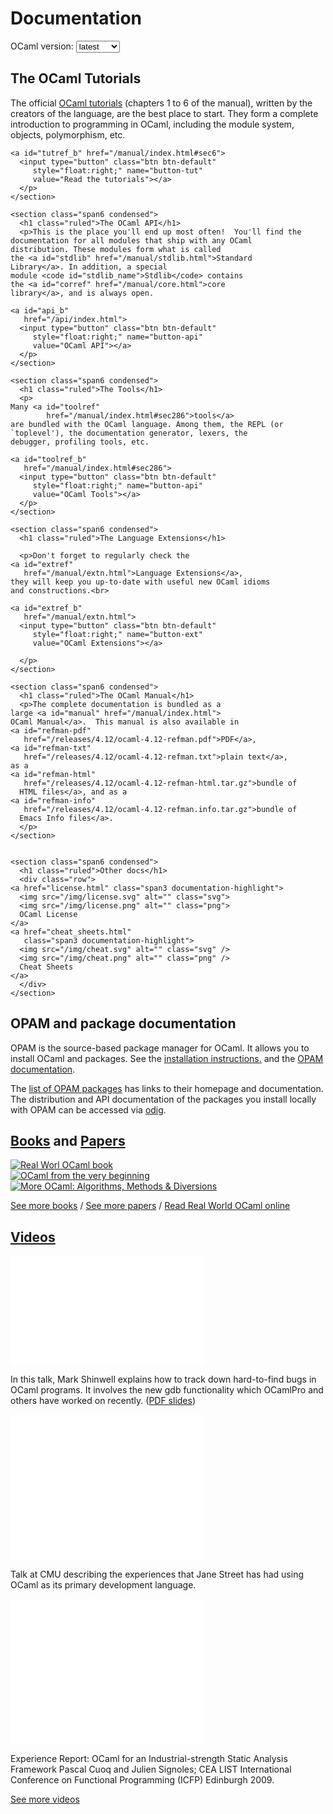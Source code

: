 <!-- ((! set title Docs !)) ((! set documentation !)) ((! set nobreadcrumb !)) -->

<div class="container">
  <h1>Documentation</h1>
  <div class="form-group">
    <form name="Versions">
      <label for="version-selector"
	     style="display:inline;">OCaml version:</label>
      <select class="form-control" id="version-selector" name="selector"
	      style="width: 10ex;vertical-align: baseline;"
	      onChange="refresh()">
	<option>latest</option>
      </select>
    </form>
  </div>

  <!-- this will fill-in the select above with all versions -->
  <script src="version_selector.js"></script>

  <div class="row">
    <section class="span6 condensed">
      <h1 class="ruled">The OCaml Tutorials</h1>
      <p>The official
	<a id="tutref"
	   href="/manual/index.html#sec6">OCaml tutorials</a>
	(chapters 1 to 6 of the manual), written by the creators of
	the language, are the best place to start. They form a
	complete introduction to programming in OCaml, including the
	module system, objects, polymorphism, etc.

    <a id="tutref_b" href="/manual/index.html#sec6">
      <input type="button" class="btn btn-default"
    	 style="float:right;" name="button-tut"
    	 value="Read the tutorials"></a>
      </p>
    </section>

    <section class="span6 condensed">
      <h1 class="ruled">The OCaml API</h1>
      <p>This is the place you'll end up most often!  You'll find the
    documentation for all modules that ship with any OCaml
    distribution. These modules form what is called
    the <a id="stdlib" href="/manual/stdlib.html">Standard
    Library</a>. In addition, a special
    module <code id="stdlib_name">Stdlib</code> contains
    the <a id="corref" href="/manual/core.html">core
    library</a>, and is always open.

    <a id="api_b"
       href="/api/index.html">
      <input type="button" class="btn btn-default"
    	 style="float:right;" name="button-api"
    	 value="OCaml API"></a>
      </p>
    </section>

    <section class="span6 condensed">
      <h1 class="ruled">The Tools</h1>
      <p>
    Many <a id="toolref"
    	    href="/manual/index.html#sec286">tools</a>
    are bundled with the OCaml language. Among them, the REPL (or
    `toplevel'), the documentation generator, lexers, the
    debugger, profiling tools, etc.

    <a id="toolref_b"
       href="/manual/index.html#sec286">
      <input type="button" class="btn btn-default"
    	 style="float:right;" name="button-api"
    	 value="OCaml Tools"></a>
      </p>
    </section>

    <section class="span6 condensed">
      <h1 class="ruled">The Language Extensions</h1>

      <p>Don't forget to regularly check the
    <a id="extref"
       href="/manual/extn.html">Language Extensions</a>,
    they will keep you up-to-date with useful new OCaml idioms
    and constructions.<br>

    <a id="extref_b"
       href="/manual/extn.html">
      <input type="button" class="btn btn-default"
    	 style="float:right;" name="button-ext"
    	 value="OCaml Extensions"></a>

      </p>
    </section>

    <section class="span6 condensed">
      <h1 class="ruled">The OCaml Manual</h1>
      <p>The complete documentation is bundled as a
    large <a id="manual" href="/manual/index.html">
    OCaml Manual</a>.  This manual is also available in
    <a id="refman-pdf"
       href="/releases/4.12/ocaml-4.12-refman.pdf">PDF</a>,
    <a id="refman-txt"
       href="/releases/4.12/ocaml-4.12-refman.txt">plain text</a>,
    as a
    <a id="refman-html"
       href="/releases/4.12/ocaml-4.12-refman-html.tar.gz">bundle of
      HTML files</a>, and as a
    <a id="refman-info"
       href="/releases/4.12/ocaml-4.12-refman.info.tar.gz">bundle of
      Emacs Info files</a>.
      </p>
    </section>


    <section class="span6 condensed">
      <h1 class="ruled">Other docs</h1>
      <div class="row">
    <a href="license.html" class="span3 documentation-highlight">
      <img src="/img/license.svg" alt="" class="svg">
      <img src="/img/license.png" alt="" class="png">
      OCaml License
    </a>
    <a href="cheat_sheets.html"
       class="span3 documentation-highlight">
      <img src="/img/cheat.svg" alt="" class="svg" />
      <img src="/img/cheat.png" alt="" class="png" />
      Cheat Sheets
    </a>
      </div>
    </section>

  </div>

  <div class="row">
    <section class="span6 condensed">
      <h1 class="ruled">OPAM and package documentation</h1>
      <p>OPAM is the source-based package manager for OCaml.
	It allows you to install OCaml and packages.
	See the <a href="install.html">installation
	instructions.</a> and the
	<a href="https://opam.ocaml.org/doc/">OPAM documentation</a>.
      </p>
      <p>The <a href="https://opam.ocaml.org/packages/">list of
	OPAM packages</a> has links to their homepage
	and documentation. The distribution and API documentation
	of the packages you install locally with OPAM can be accessed
	via <a href="http://erratique.ch/software/odig">odig</a>.
      </p>
    </section>
    <section class="span6 condensed">
      <h1 class="ruled"><a href="/learn/books.html">Books</a> and <a href="/docs/papers.html">Papers</a></h1>
      <div class="row">
	<div class="span2 documentation-book">
	  <a href="https://realworldocaml.org">
	    <img src="/img/real-world-ocaml.jpg" alt="Real Worl OCaml book">
	  </a>
	</div>
	<div class="span2 documentation-book">
	  <a href="http://ocaml-book.com">
	    <img src="/img/OCaml_from_beginning.png" alt="OCaml from the very beginning">
	  </a>
	</div>
	<div class="span2 documentation-book">
	  <a href="http://ocaml-book.com/more-ocaml-algorithms-methods-diversions/">
	    <img src="/img/more-ocaml-300-376.png" alt="More OCaml: Algorithms, Methods &amp; Diversions">
	  </a>
	</div>
      </div>
      <footer>
	<p><a href="/learn/books.html">See more books</a> / <a href="/docs/papers.html">See more papers</a> / <a href="https://realworldocaml.org">Read Real World OCaml online</a></p>
      </footer>
    </section>
  </div>
  <div class="row">
    <section class="span12 condensed">
      <h1 class="ruled"><a href="/community/media.html">Videos</a></h1>
      <div class="row">
	<div class="span4">
	  <p class="documentation-video">
	    <iframe width="310" height="175" src="//www.youtube.com/embed/NF2WpWnB-nk?feature=player_detailpage" title="Mark Shinwell explains how to track down hard-to-find bugs in OCaml programs" frameborder="0" allowfullscreen></iframe>
	  </p>
	  <p>In this talk, Mark Shinwell explains how to
	    track down hard-to-find bugs in OCaml programs.
	    It involves the new gdb functionality
	    which OCamlPro and others have worked on recently.
	    (<a href="http://oud.ocaml.org/2012/slides/oud2012-paper5-slides.pdf"
	     >PDF slides</a>)</p>
	</div>
	<div class="span4">
	  <p class="documentation-video">
	    <iframe src="//player.vimeo.com/video/14317442?portrait=0&amp;color=ff9933" width="310" height="233" frameborder="0" title="Talk at CMU describing the experiences that Jane Street has had using OCaml as its primary development language" webkitallowfullscreen mozallowfullscreen allowfullscreen></iframe>
	  </p>
	  <p>Talk at CMU describing the experiences that Jane Street has had using OCaml as its primary development language.</p>
	</div>
	<div class="span4">
	  <p class="documentation-video">
	    <iframe src="//player.vimeo.com/video/6652523?portrait=0&amp;color=ff9933" width="310" height="233" frameborder="0" title="Experience Report: OCaml for an Industrial-strength Static Analysis Framework" webkitallowfullscreen mozallowfullscreen allowfullscreen></iframe>
	  </p>
	  <p>Experience Report: OCaml for an Industrial-strength Static Analysis Framework
	    Pascal Cuoq and Julien Signoles; CEA LIST
	    International Conference on Functional Programming (ICFP) Edinburgh 2009.</p>
	</div>
      </div>
      <footer>
	<p><a href="/community/media.html">See more videos</a></p>
      </footer>
    </section>
  </div>
</div>
